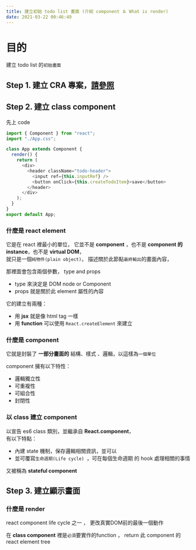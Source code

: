 ```yaml
---
title: 建立初始 todo list 畫面 (介紹 component ＆ What is render)
date: 2021-03-22 00:46:49
---
```


# 目的

建立 todo list 的`初始畫面`

## Step 1. 建立 CRA 專案，[請參照](../react-dev-note-create-environment)

## Step 2. 建立 class component

先上 code

```js
import { Component } from "react";
import "./App.css";

class App extends Component {
  render() {
    return (
      <div>
        <header className="todo-header">
          <input ref={this.inputRef} />
          <button onClick={this.createTodoItem}>save</button>
        </header>
      </div>
    );
  }
}
export default App;
```

### 什麼是 react element

它是在 react 裡最小的單位，
它並不是 **component** ，也不是 **component 的 instance**，也不是 **virtual DOM**，  
就只是一個`純物件(plain object)`， 描述關於此節點`最終輸出`的畫面內容，

那裡面會包含兩個參數， type and props

- type 來決定是 DOM node or Component
- props 就是關於此 element 屬性的內容

它的建立有兩種：

- 用 **jsx** 就是像 html tag 一樣
- 用 **function** 可以使用 `React.createElement` 來建立

### 什麼是 component

它就是封裝了 **一部分畫面的** 結構、樣式 、邏輯，以這樣為`一個單位`

component 擁有以下特性：

- 邏輯獨立性
- 可重複性
- 可組合性
- 封閉性

### 以 class 建立 component

以宣告 es6 class 類別，並繼承自 **React.component**，  
有以下特點：

- 內建 state 機制，保存邏輯相關資訊，並可以
- 並可覆寫`生命週期(Life cycle) `，可在每個生命週期 的 hook 處理相關的事情

又被稱為 **stateful component**

## Step 3. 建立顯示畫面

### 什麼是 render
react component life cycle 之一 ， 更改真實DOM前的最後一個動作  

在 **class component** 裡是`必須`要實作的function ， return 此 component 的 react element tree   
